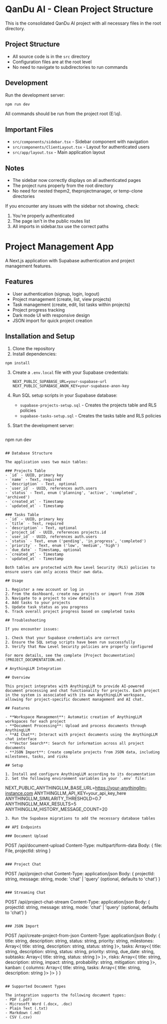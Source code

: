 # QanDu AI - Clean Project Structure

This is the consolidated QanDu AI project with all necessary files in the root directory.

## Project Structure

- All source code is in the `src` directory
- Configuration files are at the root level
- No need to navigate to subdirectories to run commands

## Development

Run the development server:

```bash
npm run dev
```

All commands should be run from the project root (E:\q).

## Important Files

- `src/components/sidebar.tsx` - Sidebar component with navigation
- `src/components/ClientLayout.tsx` - Layout for authenticated users
- `src/app/layout.tsx` - Main application layout

## Notes

- The sidebar now correctly displays on all authenticated pages
- The project runs properly from the root directory
- No need for nested thepm2, theprojectmanager, or temp-clone directories

If you encounter any issues with the sidebar not showing, check:
1. You're properly authenticated 
2. The page isn't in the public routes list
3. All imports in sidebar.tsx use the correct paths

# Project Management App

A Next.js application with Supabase authentication and project management features.

## Features

- User authentication (signup, login, logout)
- Project management (create, list, view projects)
- Task management (create, edit, list tasks within projects)
- Project progress tracking
- Dark mode UI with responsive design
- JSON import for quick project creation

## Installation and Setup

1. Clone the repository
2. Install dependencies:
```
npm install
   ```
3. Create a `.env.local` file with your Supabase credentials:
   ```
   NEXT_PUBLIC_SUPABASE_URL=your-supabase-url
   NEXT_PUBLIC_SUPABASE_ANON_KEY=your-supabase-anon-key
   ```
4. Run SQL setup scripts in your Supabase database:
   - `supabase-projects-setup.sql` - Creates the projects table and RLS policies
   - `supabase-tasks-setup.sql` - Creates the tasks table and RLS policies

5. Start the development server:
   ```
npm run dev
   ```

## Database Structure

The application uses two main tables:

### Projects Table
- `id` - UUID, primary key
- `name` - Text, required
- `description` - Text, optional
- `user_id` - UUID, references auth.users
- `status` - Text, enum ('planning', 'active', 'completed', 'archived')
- `created_at` - Timestamp
- `updated_at` - Timestamp

### Tasks Table
- `id` - UUID, primary key
- `title` - Text, required
- `description` - Text, optional
- `project_id` - UUID, references projects.id
- `user_id` - UUID, references auth.users
- `status` - Text, enum ('pending', 'in_progress', 'completed')
- `priority` - Text, enum ('low', 'medium', 'high')
- `due_date` - Timestamp, optional
- `created_at` - Timestamp
- `updated_at` - Timestamp

Both tables are protected with Row Level Security (RLS) policies to ensure users can only access their own data.

## Usage

1. Register a new account or log in
2. From the dashboard, create new projects or import from JSON
3. Navigate to a project to view details
4. Add tasks to your projects
5. Update task status as you progress
6. Track overall project progress based on completed tasks

## Troubleshooting

If you encounter issues:

1. Check that your Supabase credentials are correct
2. Ensure the SQL setup scripts have been run successfully
3. Verify that Row Level Security policies are properly configured

For more details, see the complete [Project Documentation](PROJECT_DOCUMENTATION.md).

# AnythingLLM Integration

## Overview

This project integrates with AnythingLLM to provide AI-powered document processing and chat functionality for projects. Each project in the system is associated with its own AnythingLLM workspace, allowing for project-specific document management and AI chat.

## Features

- **Workspace Management**: Automatic creation of AnythingLLM workspaces for each project
- **Document Processing**: Upload and process documents through AnythingLLM
- **AI Chat**: Interact with project documents using the AnythingLLM chat interface
- **Vector Search**: Search for information across all project documents
- **JSON Import**: Create complete projects from JSON data, including milestones, tasks, and risks

## Setup

1. Install and configure AnythingLLM according to its documentation
2. Set the following environment variables in your `.env` file:
   ```
   NEXT_PUBLIC_ANYTHINGLLM_BASE_URL=https://your-anythingllm-instance.com
   ANYTHINGLLM_API_KEY=your_api_key_here
   ANYTHINGLLM_SIMILARITY_THRESHOLD=0.7
   ANYTHINGLLM_MAX_RESULTS=5
   ANYTHINGLLM_HISTORY_MESSAGE_COUNT=20
   ```
3. Run the Supabase migrations to add the necessary database tables

## API Endpoints

### Document Upload
```
POST /api/document-upload
Content-Type: multipart/form-data
Body: {
  file: File,
  projectId: string
}
```

### Project Chat
```
POST /api/project-chat
Content-Type: application/json
Body: {
  projectId: string,
  message: string,
  mode: 'chat' | 'query' (optional, defaults to 'chat')
}
```

### Streaming Chat
```
POST /api/project-chat-stream
Content-Type: application/json
Body: {
  projectId: string,
  message: string,
  mode: 'chat' | 'query' (optional, defaults to 'chat')
}
```

### JSON Import
```
POST /api/create-project-from-json
Content-Type: application/json
Body: {
  title: string,
  description: string,
  status: string,
  priority: string,
  milestones: Array<{
    title: string,
    description: string,
    status: string
  }>,
  tasks: Array<{
    title: string,
    description: string,
    status: string,
    priority: string,
    due_date: string,
    subtasks: Array<{
      title: string,
      status: string
    }>
  }>,
  risks: Array<{
    title: string,
    description: string,
    impact: string,
    probability: string,
    mitigation: string
  }>,
  kanban: {
    columns: Array<{
      title: string,
      tasks: Array<{
        title: string,
        description: string
      }>
    }>
  }
}
```

## Supported Document Types

The integration supports the following document types:
- PDF (.pdf)
- Microsoft Word (.docx, .doc)
- Plain Text (.txt)
- Markdown (.md)
- CSV (.csv)